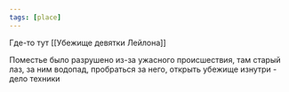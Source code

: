 ```yaml
---
tags: [place]
---
```


Где-то тут [[Убежище девятки Лейлона]]

Поместье было разрушено из-за ужасного происшествия, там старый лаз, за ним водопад, пробраться за него, открыть убежище изнутри - дело техники
